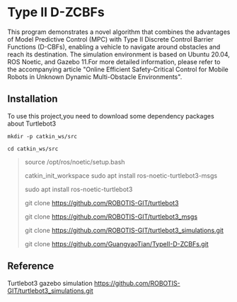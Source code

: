 # Type II D-ZCBFs
This program demonstrates a novel algorithm that combines the advantages of Model Predictive Control (MPC) with Type II Discrete Control Barrier Functions (D-CBFs), enabling a vehicle to navigate around obstacles and reach its destination. The simulation environment is based on Ubuntu 20.04, ROS Noetic, and Gazebo 11.For more detailed information, please refer to the accompanying article "Online Efficient Safety-Critical Control for Mobile Robots in Unknown
Dynamic Multi-Obstacle Environments".

## Installation
To use this project,you need to download some dependency packages about Turtlebot3
```
mkdir -p catkin_ws/src
```
```
cd catkin_ws/src
```
> source /opt/ros/noetic/setup.bash
> 
> catkin_init_workspace
> sudo apt install ros-noetic-turtlebot3-msgs
>
> sudo apt install ros-noetic-turtlebot3
>
> git clone https://github.com/ROBOTIS-GIT/turtlebot3
>
> git clone https://github.com/ROBOTIS-GIT/turtlebot3_msgs
>
> git clone https://github.com/ROBOTIS-GIT/turtlebot3_simulations.git
>
> git clone https://github.com/GuangyaoTian/TypeII-D-ZCBFs.git
## Reference
Turtlebot3 gazebo simulation
https://github.com/ROBOTIS-GIT/turtlebot3_simulations.git
